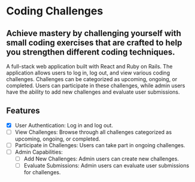 # Coding Challenges
## Achieve mastery by challenging yourself with small coding exercises that are crafted to help you strengthen different coding techniques.
A full-stack web application built with React and Ruby on Rails. The application allows users to log in, log out, and view various coding challenges. Challenges can be categorized as upcoming, ongoing, or completed. Users can participate in these challenges, while admin users have the ability to add new challenges and evaluate user submissions.

## Features

- [x] User Authentication: Log in and log out.
- [ ] View Challenges: Browse through all challenges categorized as upcoming, ongoing, or completed.
- [ ] Participate in Challenges: Users can take part in ongoing challenges.
- [ ] Admin Capabilities:
  - [ ] Add New Challenges: Admin users can create new challenges.
  - [ ] Evaluate Submissions: Admin users can evaluate user submissions for challenges.
